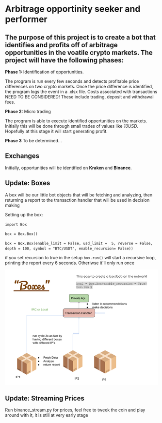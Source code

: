 # Arbitrage opportinity seeker and performer

## The purpose of this project is to create a bot that identifies and profits off of arbitrage opportunities in the voatile crypto markets. The project will have the following phases:

**Phase 1:**
Identification of opportunities.

The program is run every few seconds and detects profitable price differences on two crypto markets. Once the price difference is identified, the program logs the event in a .xlsx file. Costs associated with transactions NEED TO BE CONSIDERED! These include trading, deposit and withdrawal fees.

**Phase 2:**
Micro trading

The program is able to execute identified oppertunities on the markets. Initially this will be done through small trades of values like _10USD_. Hopefully at this stage it will start generating profit.

**Phase 3**
To be determined...

## Exchanges
Initially, opportunities will be identified on **Kraken** and **Binance**.

## Update: Boxes
A box will be our little bot objects that will be fetching and analyzing, then returning a report to the transaction handler that will be used in decision making


Setting up the box:

`import Box`

`box = Box.Box()`

`box = Box.Box(enable_limit = False, usd_limit =  5, reverse = False, depth = 100, symbol = "BTC/USDT", enable_recursion= False))`

if you set recursion to true in the setup `box.run()` will start a recursive loop, printing the report every 6 seconds. Otheriwse it'll only run once

![](/boxes.png)

## Update: Streaming Prices

Run binance_stream.py for prices, feel free to tweek the coin and play around with it, it is still at very early stage

